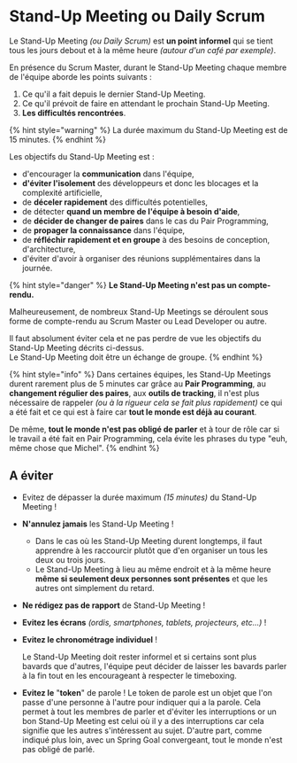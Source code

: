 # Stand-Up Meeting ou Daily Scrum

Le Stand-Up Meeting _\(ou Daily Scrum\)_ est **un point informel** qui se tient tous les jours debout et à la même heure  _\(autour d'un café par exemple\)_.

En présence du Scrum Master, durant le Stand-Up Meeting chaque membre de l'équipe aborde les points suivants :

1. Ce qu'il a fait depuis le dernier Stand-Up Meeting.
2. Ce qu'il prévoit de faire en attendant le prochain Stand-Up Meeting.
3. **Les difficultés rencontrées**.

{% hint style="warning" %}
La durée maximum du Stand-Up Meeting est de 15 minutes.
{% endhint %}

Les objectifs du Stand-Up Meeting est :

* d'encourager la **communication** dans l'équipe,
* **d'éviter l'isolement** des développeurs et donc les blocages et la complexité artificielle,
* de **déceler rapidement** des difficultés potentielles,
* de détecter **quand un membre de l'équipe à besoin d'aide**,
* de **décider de changer de paires** dans le cas du Pair Programming,
* de **propager la connaissance** dans l'équipe,
* de **réfléchir rapidement et en groupe** à des besoins de conception, d'architecture,
* d'éviter d'avoir à organiser des réunions supplémentaires dans la journée.

{% hint style="danger" %}
**Le Stand-Up Meeting n'est pas un compte-rendu.**

Malheureusement, de nombreux Stand-Up Meetings se déroulent sous forme de compte-rendu au Scrum Master ou Lead Developer ou autre.

Il faut absolument éviter cela et ne pas perdre de vue les objectifs du Stand-Up Meeting décrits ci-dessus.  
Le Stand-Up Meeting doit être un échange de groupe.
{% endhint %}

{% hint style="info" %}
Dans certaines équipes, les Stand-Up Meetings durent rarement plus de 5 minutes car grâce au **Pair Programming**, au **changement régulier des paires**, aux **outils de tracking**, il n'est plus nécessaire de rappeler _\(ou à la rigueur cela se fait plus rapidement\)_ ce qui a été fait et ce qui est à faire car **tout le monde est déjà au courant**.

De même, **tout le monde n'est pas obligé de parler** et à tour de rôle car si le travail a été fait en Pair Programming, cela évite les phrases du type "euh, même chose que Michel".
{% endhint %}

## A éviter

* Evitez de dépasser la durée maximum _\(15 minutes\)_ du Stand-Up Meeting ! 
* **N'annulez jamais** les Stand-Up Meeting !
  * Dans le cas où les Stand-Up Meeting durent longtemps, il faut apprendre à les raccourcir plutôt que d'en organiser un tous les deux ou trois jours.
  * Le Stand-Up Meeting à lieu au même endroit et à la même heure **même si seulement deux personnes sont présentes** et que les autres ont simplement du retard. 
* **Ne rédigez pas de rapport** de Stand-Up Meeting ! 
* **Evitez les écrans** _\(ordis, smartphones, tablets, projecteurs, etc...\)_ ! 
* **Evitez le chronométrage individuel** !

  Le Stand-Up Meeting doit rester informel et si certains sont plus bavards que d'autres, l'équipe peut décider de laisser les bavards parler à la fin tout en les encourageant à respecter le timeboxing.  

* **Evitez le** "**token**" de parole ! Le token de parole est un objet que l'on passe d'une personne à l'autre pour indiquer qui a la parole. Cela permet à tout les membres de parler et d'éviter les interruptions or un bon Stand-Up Meeting est celui où il y a des interruptions car cela signifie que les autres s'intéressent au sujet. D'autre part, comme indiqué plus loin, avec un Spring Goal convergeant, tout le monde n'est pas obligé de parlé. 

## 



